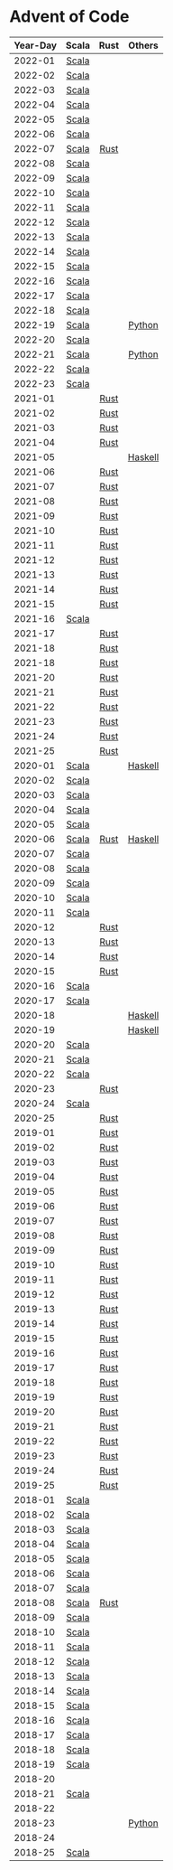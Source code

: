# Advent of Code

| Year-Day |                                  Scala                                  |                      Rust                      |                      Others                       |
|----------|:-----------------------------------------------------------------------:|:----------------------------------------------:|:-------------------------------------------------:|
| 2022-01  | [Scala](scala2/src/main/scala/jurisk/adventofcode/y2022/Advent01.scala) |                                                |                                                   |
| 2022-02  | [Scala](scala2/src/main/scala/jurisk/adventofcode/y2022/Advent02.scala) |                                                |                                                   |
| 2022-03  | [Scala](scala2/src/main/scala/jurisk/adventofcode/y2022/Advent03.scala) |                                                |                                                   |
| 2022-04  | [Scala](scala2/src/main/scala/jurisk/adventofcode/y2022/Advent04.scala) |                                                |                                                   |
| 2022-05  | [Scala](scala2/src/main/scala/jurisk/adventofcode/y2022/Advent05.scala) |                                                |                                                   |
| 2022-06  | [Scala](scala2/src/main/scala/jurisk/adventofcode/y2022/Advent06.scala) |                                                |                                                   |
| 2022-07  | [Scala](scala2/src/main/scala/jurisk/adventofcode/y2022/Advent07.scala) | [Rust](rust/y2022/src/bin/solution_2022_07.rs) |                                                   |
| 2022-08  | [Scala](scala2/src/main/scala/jurisk/adventofcode/y2022/Advent08.scala) |                                                |                                                   |
| 2022-09  | [Scala](scala2/src/main/scala/jurisk/adventofcode/y2022/Advent09.scala) |                                                |                                                   |
| 2022-10  | [Scala](scala2/src/main/scala/jurisk/adventofcode/y2022/Advent10.scala) |                                                |                                                   |
| 2022-11  | [Scala](scala2/src/main/scala/jurisk/adventofcode/y2022/Advent11.scala) |                                                |                                                   |
| 2022-12  | [Scala](scala2/src/main/scala/jurisk/adventofcode/y2022/Advent12.scala) |                                                |                                                   |
| 2022-13  | [Scala](scala2/src/main/scala/jurisk/adventofcode/y2022/Advent13.scala) |                                                |                                                   |
| 2022-14  | [Scala](scala2/src/main/scala/jurisk/adventofcode/y2022/Advent14.scala) |                                                |                                                   |
| 2022-15  | [Scala](scala2/src/main/scala/jurisk/adventofcode/y2022/Advent15.scala) |                                                |                                                   |
| 2022-16  | [Scala](scala2/src/main/scala/jurisk/adventofcode/y2022/Advent16.scala) |                                                |                                                   |
| 2022-17  | [Scala](scala2/src/main/scala/jurisk/adventofcode/y2022/Advent17.scala) |                                                |                                                   |
| 2022-18  | [Scala](scala2/src/main/scala/jurisk/adventofcode/y2022/Advent18.scala) |                                                |                                                   |
| 2022-19  | [Scala](scala2/src/main/scala/jurisk/adventofcode/y2022/Advent19.scala) |                                                |          [Python](python/y2022/day19.py)          |
| 2022-20  | [Scala](scala2/src/main/scala/jurisk/adventofcode/y2022/Advent20.scala) |                                                |                                                   |
| 2022-21  | [Scala](scala2/src/main/scala/jurisk/adventofcode/y2022/Advent21.scala) |                                                |          [Python](python/y2022/day21.py)          |
| 2022-22  | [Scala](scala2/src/main/scala/jurisk/adventofcode/y2022/Advent22.scala) |                                                |                                                   |
| 2022-23  | [Scala](scala2/src/main/scala/jurisk/adventofcode/y2022/Advent23.scala) |                                                |                                                   |
| 2021-01  |                                                                         | [Rust](rust/y2021/src/bin/solution_2021_01.rs) |                                                   |
| 2021-02  |                                                                         | [Rust](rust/y2021/src/bin/solution_2021_02.rs) |                                                   |
| 2021-03  |                                                                         | [Rust](rust/y2021/src/bin/solution_2021_03.rs) |                                                   |
| 2021-04  |                                                                         | [Rust](rust/y2021/src/bin/solution_2021_04.rs) |                                                   |
| 2021-05  |                                                                         |                                                | [Haskell](haskell/src/Year2021/Day05/Solution.hs) |
| 2021-06  |                                                                         | [Rust](rust/y2021/src/bin/solution_2021_06.rs) |                                                   |
| 2021-07  |                                                                         | [Rust](rust/y2021/src/bin/solution_2021_07.rs) |                                                   |
| 2021-08  |                                                                         | [Rust](rust/y2021/src/bin/solution_2021_08.rs) |                                                   |
| 2021-09  |                                                                         | [Rust](rust/y2021/src/bin/solution_2021_09.rs) |                                                   |
| 2021-10  |                                                                         | [Rust](rust/y2021/src/bin/solution_2021_10.rs) |                                                   |
| 2021-11  |                                                                         | [Rust](rust/y2021/src/bin/solution_2021_11.rs) |                                                   |
| 2021-12  |                                                                         | [Rust](rust/y2021/src/bin/solution_2021_12.rs) |                                                   |
| 2021-13  |                                                                         | [Rust](rust/y2021/src/bin/solution_2021_13.rs) |                                                   |
| 2021-14  |                                                                         | [Rust](rust/y2021/src/bin/solution_2021_14.rs) |                                                   |
| 2021-15  |                                                                         | [Rust](rust/y2021/src/bin/solution_2021_15.rs) |                                                   |
| 2021-16  | [Scala](scala2/src/main/scala/jurisk/adventofcode/y2021/Advent16.scala) |                                                |                                                   |
| 2021-17  |                                                                         | [Rust](rust/y2021/src/bin/solution_2021_17.rs) |                                                   |
| 2021-18  |                                                                         | [Rust](rust/y2021/src/bin/solution_2021_18.rs) |                                                   |
| 2021-18  |                                                                         | [Rust](rust/y2021/src/bin/solution_2021_19.rs) |                                                   |
| 2021-20  |                                                                         | [Rust](rust/y2021/src/bin/solution_2021_20.rs) |                                                   |
| 2021-21  |                                                                         | [Rust](rust/y2021/src/bin/solution_2021_21.rs) |                                                   |
| 2021-22  |                                                                         | [Rust](rust/y2021/src/bin/solution_2021_22.rs) |                                                   |
| 2021-23  |                                                                         | [Rust](rust/y2021/src/bin/solution_2021_23.rs) |                                                   |
| 2021-24  |                                                                         | [Rust](rust/y2021/src/bin/solution_2021_24.rs) |                                                   |
| 2021-25  |                                                                         | [Rust](rust/y2021/src/bin/solution_2021_25.rs) |                                                   |
| 2020-01  | [Scala](scala3/src/main/scala/jurisk/adventofcode/y2020/Advent01.scala) |                                                |   [Haskell](haskell/src/Year2020/Day01/Main.hs)   |
| 2020-02  | [Scala](scala3/src/main/scala/jurisk/adventofcode/y2020/Advent02.scala) |                                                |                                                   |
| 2020-03  | [Scala](scala3/src/main/scala/jurisk/adventofcode/y2020/Advent03.scala) |                                                |                                                   |
| 2020-04  | [Scala](scala3/src/main/scala/jurisk/adventofcode/y2020/Advent04.scala) |                                                |                                                   |
| 2020-05  | [Scala](scala3/src/main/scala/jurisk/adventofcode/y2020/Advent05.scala) |                                                |                                                   |
| 2020-06  | [Scala](scala3/src/main/scala/jurisk/adventofcode/y2020/Advent06.scala) | [Rust](rust/y2020/src/bin/solution_2020_06.rs) |   [Haskell](haskell/src/Year2020/Day06/Main.hs)   |
| 2020-07  | [Scala](scala3/src/main/scala/jurisk/adventofcode/y2020/Advent07.scala) |                                                |                                                   |
| 2020-08  | [Scala](scala3/src/main/scala/jurisk/adventofcode/y2020/Advent08.scala) |                                                |                                                   |
| 2020-09  | [Scala](scala3/src/main/scala/jurisk/adventofcode/y2020/Advent09.scala) |                                                |                                                   |
| 2020-10  | [Scala](scala3/src/main/scala/jurisk/adventofcode/y2020/Advent10.scala) |                                                |                                                   |
| 2020-11  | [Scala](scala3/src/main/scala/jurisk/adventofcode/y2020/Advent11.scala) |                                                |                                                   |
| 2020-12  |                                                                         | [Rust](rust/y2020/src/bin/solution_2020_12.rs) |                                                   |
| 2020-13  |                                                                         | [Rust](rust/y2020/src/bin/solution_2020_13.rs) |                                                   |
| 2020-14  |                                                                         | [Rust](rust/y2020/src/bin/solution_2020_14.rs) |                                                   |
| 2020-15  |                                                                         | [Rust](rust/y2020/src/bin/solution_2020_15.rs) |                                                   |
| 2020-16  | [Scala](scala3/src/main/scala/jurisk/adventofcode/y2020/Advent16.scala) |                                                |                                                   |
| 2020-17  | [Scala](scala3/src/main/scala/jurisk/adventofcode/y2020/Advent17.scala) |                                                |                                                   |
| 2020-18  |                                                                         |                                                |   [Haskell](haskell/src/Year2020/Day18/Main.hs)   |
| 2020-19  |                                                                         |                                                |   [Haskell](haskell/src/Year2020/Day19/Main.hs)   |
| 2020-20  | [Scala](scala3/src/main/scala/jurisk/adventofcode/y2020/Advent20.scala) |                                                |                                                   |
| 2020-21  | [Scala](scala3/src/main/scala/jurisk/adventofcode/y2020/Advent21.scala) |                                                |                                                   |
| 2020-22  | [Scala](scala3/src/main/scala/jurisk/adventofcode/y2020/Advent22.scala) |                                                |                                                   |
| 2020-23  |                                                                         | [Rust](rust/y2020/src/bin/solution_2020_23.rs) |                                                   |
| 2020-24  | [Scala](scala3/src/main/scala/jurisk/adventofcode/y2020/Advent24.scala) |                                                |                                                   |
| 2020-25  |                                                                         | [Rust](rust/y2020/src/bin/solution_2020_25.rs) |                                                   |
| 2019-01  |                                                                         | [Rust](rust/y2019/src/bin/solution_2019_01.rs) |                                                   |
| 2019-02  |                                                                         | [Rust](rust/y2019/src/bin/solution_2019_02.rs) |                                                   |
| 2019-03  |                                                                         | [Rust](rust/y2019/src/bin/solution_2019_03.rs) |                                                   |
| 2019-04  |                                                                         | [Rust](rust/y2019/src/bin/solution_2019_04.rs) |                                                   |
| 2019-05  |                                                                         | [Rust](rust/y2019/src/bin/solution_2019_05.rs) |                                                   |
| 2019-06  |                                                                         | [Rust](rust/y2019/src/bin/solution_2019_06.rs) |                                                   |
| 2019-07  |                                                                         | [Rust](rust/y2019/src/bin/solution_2019_07.rs) |                                                   |
| 2019-08  |                                                                         | [Rust](rust/y2019/src/bin/solution_2019_08.rs) |                                                   |
| 2019-09  |                                                                         | [Rust](rust/y2019/src/bin/solution_2019_09.rs) |                                                   |
| 2019-10  |                                                                         | [Rust](rust/y2019/src/bin/solution_2019_10.rs) |                                                   |
| 2019-11  |                                                                         | [Rust](rust/y2019/src/bin/solution_2019_11.rs) |                                                   |
| 2019-12  |                                                                         | [Rust](rust/y2019/src/bin/solution_2019_12.rs) |                                                   |
| 2019-13  |                                                                         | [Rust](rust/y2019/src/bin/solution_2019_13.rs) |                                                   |
| 2019-14  |                                                                         | [Rust](rust/y2019/src/bin/solution_2019_14.rs) |                                                   |
| 2019-15  |                                                                         | [Rust](rust/y2019/src/bin/solution_2019_15.rs) |                                                   |
| 2019-16  |                                                                         | [Rust](rust/y2019/src/bin/solution_2019_16.rs) |                                                   |
| 2019-17  |                                                                         | [Rust](rust/y2019/src/bin/solution_2019_17.rs) |                                                   |
| 2019-18  |                                                                         | [Rust](rust/y2019/src/bin/solution_2019_18.rs) |                                                   |
| 2019-19  |                                                                         | [Rust](rust/y2019/src/bin/solution_2019_19.rs) |                                                   |
| 2019-20  |                                                                         | [Rust](rust/y2019/src/bin/solution_2019_20.rs) |                                                   |
| 2019-21  |                                                                         | [Rust](rust/y2019/src/bin/solution_2019_21.rs) |                                                   |
| 2019-22  |                                                                         | [Rust](rust/y2019/src/bin/solution_2019_22.rs) |                                                   |
| 2019-23  |                                                                         | [Rust](rust/y2019/src/bin/solution_2019_23.rs) |                                                   |
| 2019-24  |                                                                         | [Rust](rust/y2019/src/bin/solution_2019_24.rs) |                                                   |
| 2019-25  |                                                                         | [Rust](rust/y2019/src/bin/solution_2019_25.rs) |                                                   |
| 2018-01  | [Scala](scala2/src/main/scala/jurisk/adventofcode/y2018/Advent01.scala) |                                                |                                                   |
| 2018-02  | [Scala](scala2/src/main/scala/jurisk/adventofcode/y2018/Advent02.scala) |                                                |                                                   |
| 2018-03  | [Scala](scala2/src/main/scala/jurisk/adventofcode/y2018/Advent03.scala) |                                                |                                                   |
| 2018-04  | [Scala](scala2/src/main/scala/jurisk/adventofcode/y2018/Advent04.scala) |                                                |                                                   |
| 2018-05  | [Scala](scala2/src/main/scala/jurisk/adventofcode/y2018/Advent05.scala) |                                                |                                                   |
| 2018-06  | [Scala](scala2/src/main/scala/jurisk/adventofcode/y2018/Advent06.scala) |                                                |                                                   |
| 2018-07  | [Scala](scala2/src/main/scala/jurisk/adventofcode/y2018/Advent07.scala) |                                                |                                                   |
| 2018-08  | [Scala](scala2/src/main/scala/jurisk/adventofcode/y2018/Advent08.scala) | [Rust](rust/y2018/src/bin/solution_2018_08.rs) |                                                   |
| 2018-09  | [Scala](scala2/src/main/scala/jurisk/adventofcode/y2018/Advent09.scala) |                                                |                                                   |
| 2018-10  | [Scala](scala2/src/main/scala/jurisk/adventofcode/y2018/Advent10.scala) |                                                |                                                   |
| 2018-11  | [Scala](scala2/src/main/scala/jurisk/adventofcode/y2018/Advent11.scala) |                                                |                                                   |
| 2018-12  | [Scala](scala2/src/main/scala/jurisk/adventofcode/y2018/Advent12.scala) |                                                |                                                   |
| 2018-13  | [Scala](scala2/src/main/scala/jurisk/adventofcode/y2018/Advent13.scala) |                                                |                                                   |
| 2018-14  | [Scala](scala2/src/main/scala/jurisk/adventofcode/y2018/Advent14.scala) |                                                |                                                   |
| 2018-15  | [Scala](scala2/src/main/scala/jurisk/adventofcode/y2018/Advent15.scala) |                                                |                                                   |
| 2018-16  | [Scala](scala2/src/main/scala/jurisk/adventofcode/y2018/Advent16.scala) |                                                |                                                   |
| 2018-17  | [Scala](scala2/src/main/scala/jurisk/adventofcode/y2018/Advent17.scala) |                                                |                                                   |
| 2018-18  | [Scala](scala2/src/main/scala/jurisk/adventofcode/y2018/Advent18.scala) |                                                |                                                   |
| 2018-19  | [Scala](scala2/src/main/scala/jurisk/adventofcode/y2018/Advent19.scala) |                                                |                                                   |
| 2018-20  |                                                                         |                                                |                                                   |
| 2018-21  | [Scala](scala2/src/main/scala/jurisk/adventofcode/y2018/Advent21.scala) |                                                |                                                   |
| 2018-22  |                                                                         |                                                |                                                   |
| 2018-23  |                                                                         |                                                |          [Python](python/y2018/day23.py)          |
| 2018-24  |                                                                         |                                                |                                                   |
| 2018-25  | [Scala](scala2/src/main/scala/jurisk/adventofcode/y2018/Advent25.scala) |                                                |                                                   |
